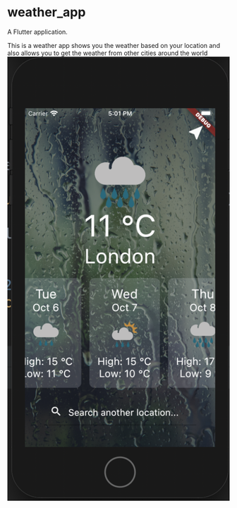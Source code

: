 # weather_app

A Flutter application.

This is a weather app shows you the weather based on your location and also allows you to get the weather from other cities around the world 
![](images/weather_app_screenShot.png)
